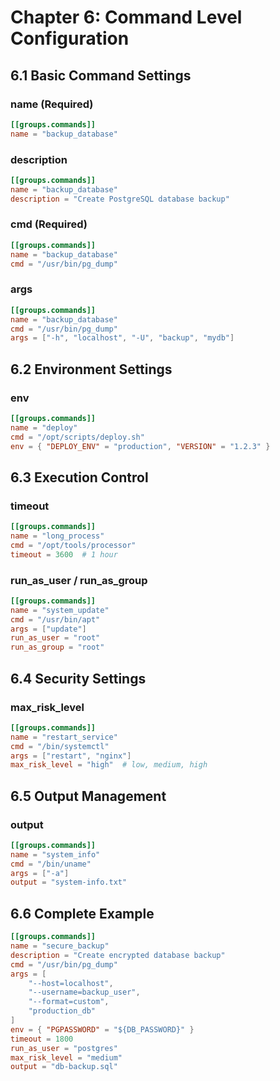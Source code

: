 # Chapter 6: Command Level Configuration

## 6.1 Basic Command Settings

### name (Required)
```toml
[[groups.commands]]
name = "backup_database"
```

### description
```toml
[[groups.commands]]
name = "backup_database"
description = "Create PostgreSQL database backup"
```

### cmd (Required)
```toml
[[groups.commands]]
name = "backup_database"
cmd = "/usr/bin/pg_dump"
```

### args
```toml
[[groups.commands]]
name = "backup_database"
cmd = "/usr/bin/pg_dump"
args = ["-h", "localhost", "-U", "backup", "mydb"]
```

## 6.2 Environment Settings

### env
```toml
[[groups.commands]]
name = "deploy"
cmd = "/opt/scripts/deploy.sh"
env = { "DEPLOY_ENV" = "production", "VERSION" = "1.2.3" }
```

## 6.3 Execution Control

### timeout
```toml
[[groups.commands]]
name = "long_process"
cmd = "/opt/tools/processor"
timeout = 3600  # 1 hour
```

### run_as_user / run_as_group
```toml
[[groups.commands]]
name = "system_update"
cmd = "/usr/bin/apt"
args = ["update"]
run_as_user = "root"
run_as_group = "root"
```

## 6.4 Security Settings

### max_risk_level
```toml
[[groups.commands]]
name = "restart_service"
cmd = "/bin/systemctl"
args = ["restart", "nginx"]
max_risk_level = "high"  # low, medium, high
```

## 6.5 Output Management

### output
```toml
[[groups.commands]]
name = "system_info"
cmd = "/bin/uname"
args = ["-a"]
output = "system-info.txt"
```

## 6.6 Complete Example

```toml
[[groups.commands]]
name = "secure_backup"
description = "Create encrypted database backup"
cmd = "/usr/bin/pg_dump"
args = [
    "--host=localhost",
    "--username=backup_user",
    "--format=custom",
    "production_db"
]
env = { "PGPASSWORD" = "${DB_PASSWORD}" }
timeout = 1800
run_as_user = "postgres"
max_risk_level = "medium"
output = "db-backup.sql"
```
